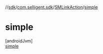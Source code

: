 //[sdk](../../../../index.md)/[com.selligent.sdk](../../index.md)/[SMLinkAction](../index.md)/[simple](index.md)

# simple

[androidJvm]\
[simple](index.md)
